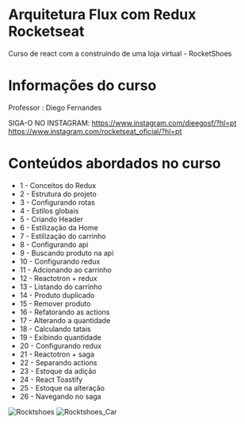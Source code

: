 # Arquitetura Flux com Redux Rocketseat
 Curso de react com a construindo de uma loja virtual - RocketShoes
 # Informações do curso
 Professor : Diego Fernandes 

SIGA-O NO INSTAGRAM:
https://www.instagram.com/dieegosf/?hl=pt
https://www.instagram.com/rocketseat_oficial/?hl=pt

# Conteúdos abordados no curso

- 1 - Conceitos do Redux
- 2 - Estrutura do projeto
- 3 - Configurando rotas
- 4 - Estilos globais
- 5 - Criando Header
- 6 - Estilização da Home
- 7 - Estilização do carrinho
- 8 - Configurando api
- 9 - Buscando produto na api
- 10 - Configurando redux
- 11 - Adcionando ao carrinho
- 12 - Reactotron + redux
- 13 - Listando do carrinho
- 14 - Produto duplicado
- 15 - Remover produto
- 16 - Refatorando as actions
- 17 - Alterando a quantidade
- 18 - Calculando tatais
- 19 - Exibindo quantidade
- 20 - Configurando redux
- 21 - Reactotron + saga
- 22 - Separando actions
- 23 - Estoque da adição
- 24 - React Toastify
- 25 - Estoque na alteração
- 26 - Navegando no saga


![Rocktshoes](https://user-images.githubusercontent.com/20805453/147485368-1655a37f-b3ac-44f8-9e26-c417c1b3d3b9.PNG)
![Rocktshoes_Car](https://user-images.githubusercontent.com/20805453/147485371-adf63590-cbf8-48a7-bb0c-8edb5c547bd4.PNG)
